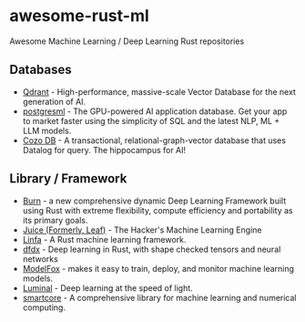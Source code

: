 # awesome-rust-ml

Awesome Machine Learning / Deep Learning Rust repositories


## Databases

* [Qdrant](https://github.com/qdrant/qdrant) - High-performance, massive-scale Vector Database for the next generation of AI.
* [postgresml](https://github.com/postgresml/postgresml) - The GPU-powered AI application database. Get your app to market faster using the simplicity of SQL and the latest NLP, ML + LLM models.
* [Cozo DB](https://github.com/cozodb/cozo) - A transactional, relational-graph-vector database that uses Datalog for query. The hippocampus for AI! 


## Library / Framework

* [Burn](https://github.com/tracel-ai/burn) - a new comprehensive dynamic Deep Learning Framework built using Rust with extreme flexibility, compute efficiency and portability as its primary goals.
* [Juice (Formerly, Leaf)](https://github.com/spearow/juice) - The Hacker's Machine Learning Engine
* [Linfa](https://github.com/rust-ml/linfa) - A Rust machine learning framework.
* [dfdx](https://github.com/coreylowman/dfdx) - Deep learning in Rust, with shape checked tensors and neural networks
* [ModelFox](https://github.com/modelfoxdotdev/modelfox) - makes it easy to train, deploy, and monitor machine learning models.
* [Luminal](https://github.com/jafioti/luminal) - Deep learning at the speed of light.
* [smartcore](https://github.com/smartcorelib/smartcore) - A comprehensive library for machine learning and numerical computing. 
